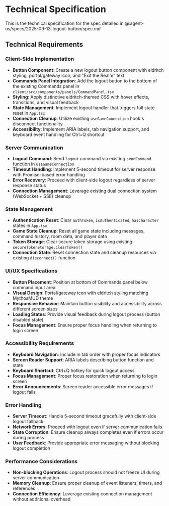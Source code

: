 # Technical Specification

This is the technical specification for the spec detailed in @.agent-os/specs/2025-09-13-logout-button/spec.md

## Technical Requirements

### Client-Side Implementation

- **Button Component**: Create a new logout button component with eldritch styling, portal/gateway icon, and "Exit the Realm" text
- **Commands Panel Integration**: Add the logout button to the bottom of the existing Commands panel in `client/src/components/panels/CommandPanel.tsx`
- **Styling**: Apply distinctive eldritch-themed CSS with hover effects, transitions, and visual feedback
- **State Management**: Implement logout handler that triggers full state reset in `App.tsx`
- **Connection Cleanup**: Utilize existing `useGameConnection` hook's disconnect functionality
- **Accessibility**: Implement ARIA labels, tab navigation support, and keyboard event handling for Ctrl+Q shortcut

### Server Communication

- **Logout Command**: Send `logout` command via existing `sendCommand` function in `useGameConnection`
- **Timeout Handling**: Implement 5-second timeout for server response with Promise-based error handling
- **Error Recovery**: Proceed with client-side logout regardless of server response status
- **Connection Management**: Leverage existing dual connection system (WebSocket + SSE) cleanup

### State Management

- **Authentication Reset**: Clear `authToken`, `isAuthenticated`, `hasCharacter` states in `App.tsx`
- **Game State Cleanup**: Reset all game state including messages, command history, room data, and player data
- **Token Storage**: Clear secure token storage using existing `secureTokenStorage.clearToken()`
- **Connection State**: Reset connection state and cleanup resources via existing `disconnect()` function

### UI/UX Specifications

- **Button Placement**: Position at bottom of Commands panel below command input area
- **Visual Design**: Portal/gateway icon with eldritch styling matching MythosMUD theme
- **Responsive Behavior**: Maintain button visibility and accessibility across different screen sizes
- **Loading States**: Provide visual feedback during logout process (button disabled state)
- **Focus Management**: Ensure proper focus handling when returning to login screen

### Accessibility Requirements

- **Keyboard Navigation**: Include in tab order with proper focus indicators
- **Screen Reader Support**: ARIA labels describing button function and state
- **Keyboard Shortcut**: Ctrl+Q hotkey for quick logout access
- **Focus Management**: Proper focus restoration when returning to login screen
- **Error Announcements**: Screen reader accessible error messages if logout fails

### Error Handling

- **Server Timeout**: Handle 5-second timeout gracefully with client-side logout fallback
- **Network Errors**: Proceed with logout even if server communication fails
- **State Corruption**: Ensure cleanup always completes even if errors occur during process
- **User Feedback**: Provide appropriate error messaging without blocking logout completion

### Performance Considerations

- **Non-blocking Operations**: Logout process should not freeze UI during server communication
- **Memory Cleanup**: Ensure proper cleanup of event listeners, timers, and references
- **Connection Efficiency**: Leverage existing connection management without additional overhead

